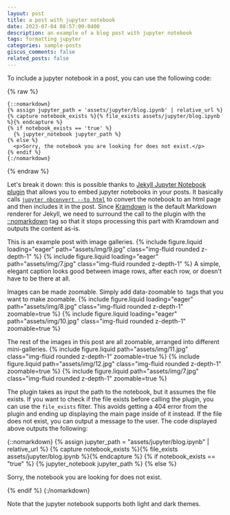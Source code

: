 ```yaml
---
layout: post
title: a post with jupyter notebook
date: 2023-07-04 08:57:00-0400
description: an example of a blog post with jupyter notebook
tags: formatting jupyter
categories: sample-posts
giscus_comments: false
related_posts: false
---
```


To include a jupyter notebook in a post, you can use the following code:

{% raw %}

```liquid
{::nomarkdown}
{% assign jupyter_path = 'assets/jupyter/blog.ipynb' | relative_url %}
{% capture notebook_exists %}{% file_exists assets/jupyter/blog.ipynb %}{% endcapture %}
{% if notebook_exists == 'true' %}
  {% jupyter_notebook jupyter_path %}
{% else %}
  <p>Sorry, the notebook you are looking for does not exist.</p>
{% endif %}
{:/nomarkdown}
```

{% endraw %}

Let's break it down: this is possible thanks to [Jekyll Jupyter Notebook plugin](https://github.com/red-data-tools/jekyll-jupyter-notebook) that allows you to embed jupyter notebooks in your posts. It basically calls [`jupyter nbconvert --to html`](https://nbconvert.readthedocs.io/en/latest/usage.html#convert-html) to convert the notebook to an html page and then includes it in the post. Since [Kramdown](https://jekyllrb.com/docs/configuration/markdown/) is the default Markdown renderer for Jekyll, we need to surround the call to the plugin with the [::nomarkdown](https://kramdown.gettalong.org/syntax.html#extensions) tag so that it stops processing this part with Kramdown and outputs the content as-is.

This is an example post with image galleries.
{% include figure.liquid loading="eager" path="assets/img/9.jpg" class="img-fluid rounded z-depth-1" %}
{% include figure.liquid loading="eager" path="assets/img/7.jpg" class="img-fluid rounded z-depth-1" %}
A simple, elegant caption looks good between image rows, after each row, or doesn't have to be there at all.

Images can be made zoomable. Simply add data-zoomable to <img> tags that you want to make zoomable.
{% include figure.liquid loading="eager" path="assets/img/8.jpg" class="img-fluid rounded z-depth-1" zoomable=true %}
{% include figure.liquid loading="eager" path="assets/img/10.jpg" class="img-fluid rounded z-depth-1" zoomable=true %}

The rest of the images in this post are all zoomable, arranged into different mini-galleries.
{% include figure.liquid path="assets/img/11.jpg" class="img-fluid rounded z-depth-1" zoomable=true %}
{% include figure.liquid path="assets/img/12.jpg" class="img-fluid rounded z-depth-1" zoomable=true %}
{% include figure.liquid path="assets/img/7.jpg" class="img-fluid rounded z-depth-1" zoomable=true %}

The plugin takes as input the path to the notebook, but it assumes the file exists. If you want to check if the file exists before calling the plugin, you can use the `file_exists` filter. This avoids getting a 404 error from the plugin and ending up displaying the main page inside of it instead. If the file does not exist, you can output a message to the user. The code displayed above outputs the following:

{::nomarkdown}
{% assign jupyter_path = "assets/jupyter/blog.ipynb" | relative_url %}
{% capture notebook_exists %}{% file_exists assets/jupyter/blog.ipynb %}{% endcapture %}
{% if notebook_exists == "true" %}
{% jupyter_notebook jupyter_path %}
{% else %}

<p>Sorry, the notebook you are looking for does not exist.</p>
{% endif %}
{:/nomarkdown}

Note that the jupyter notebook supports both light and dark themes.
